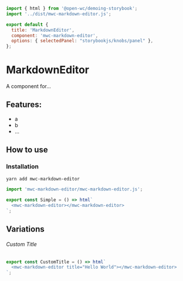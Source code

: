 ```js script
import { html } from '@open-wc/demoing-storybook';
import '../dist/mwc-markdown-editor.js';

export default {
  title: 'MarkdownEditor',
  component: 'mwc-markdown-editor',
  options: { selectedPanel: "storybookjs/knobs/panel" },
};
```

# MarkdownEditor

A component for...

## Features:

- a
- b
- ...

## How to use

### Installation

```bash
yarn add mwc-markdown-editor
```

```js
import 'mwc-markdown-editor/mwc-markdown-editor.js';
```

```js preview-story
export const Simple = () => html`
  <mwc-markdown-editor></mwc-markdown-editor>
`;
```

## Variations

###### Custom Title

```js preview-story
export const CustomTitle = () => html`
  <mwc-markdown-editor title="Hello World"></mwc-markdown-editor>
`;
```

